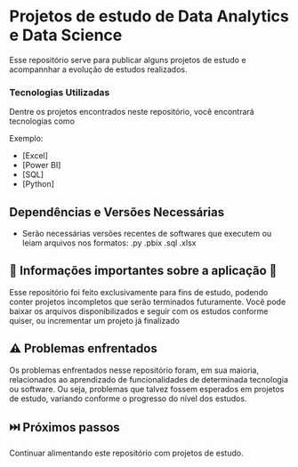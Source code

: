 # Projetos de estudo de Data Analytics e Data Science

Esse repositório serve para publicar alguns projetos de estudo e acompannhar a evolução de estudos realizados.

### Tecnologias Utilizadas

Dentre os projetos encontrados neste repositório, você encontrará tecnologias como

Exemplo:
* [Excel]
* [Power BI]
* [SQL]
* [Python]

## Dependências e Versões Necessárias



* Serão necessárias versões recentes de softwares que executem ou leiam arquivos nos formatos: .py .pbix .sql .xlsx


## 📌 Informações importantes sobre a aplicação  📌

Esse repositório foi feito exclusivamente para fins de estudo, podendo conter projetos incompletos que serão terminados futuramente.
Você pode baixar os arquivos disponibilizados e seguir com os estudos conforme quiser, ou incrementar um projeto já finalizado

## ⚠️ Problemas enfrentados

Os problemas enfrentados nesse repositório foram, em sua maioria, relacionados ao aprendizado de funcionalidades de determinada tecnologia ou software. Ou seja, problemas que talvez fossem esperados em projetos de estudo, variando conforme o progresso do nível dos estudos.

## ⏭️ Próximos passos

Continuar alimentando este repositório com projetos de estudo.
